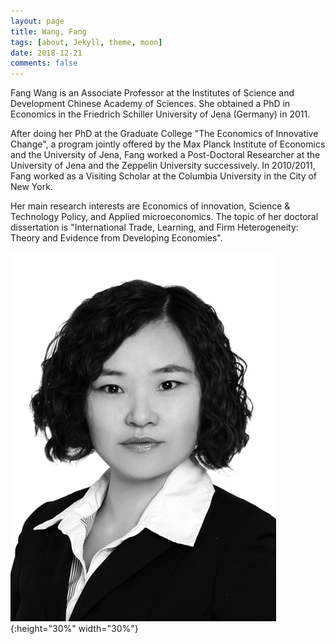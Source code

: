 ```yaml
---
layout: page
title: Wang, Fang
tags: [about, Jekyll, theme, moon]
date: 2018-12-21
comments: false
---
```


Fang Wang is an Associate Professor at the Institutes of Science and Development Chinese Academy of Sciences. She obtained a PhD in Economics in the Friedrich Schiller University of Jena (Germany) in 2011.

After doing her PhD at the Graduate College "The Economics of Innovative Change", a program jointly offered by the Max Planck Institute of Economics and the University of Jena, Fang worked a Post-Doctoral Researcher at the University of Jena and the Zeppelin University successively. In 2010/2011, Fang worked as a Visiting Scholar at the Columbia University in the City of New York.

Her main research interests are Economics of innovation, Science & Technology Policy, and Applied microeconomics. The topic of her doctoral dissertation is "International Trade, Learning, and Firm Heterogeneity: Theory and Evidence from Developing Economies".

![图片测试](../assets/img/wf.jpg){:height="30%" width="30%"}

